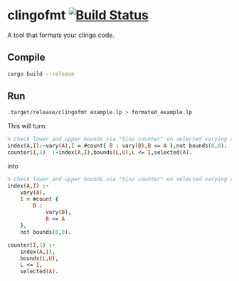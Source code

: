 # clingofmt [![Build Status](https://github.com/potassco/clingofmt/workflows/CI%20Test/badge.svg)](https://github.com/potassco/clingofmt)

A tool that formats your clingo code.

## Compile

```sh
cargo build --release
```

## Run

```sh
.target/release/clingofmt example.lp > formated_example.lp
```

This will turn:

```prolog
% Check lower and upper bounds via "Sinz counter" on selected varying atoms
index(A,I):-vary(A),I = #count{ B : vary(B),B <= A },not bounds(0,0).
counter(I,1)  :-index(A,I),bounds(L,U),L <= I,selected(A).
```

into

```prolog
% Check lower and upper bounds via "Sinz counter" on selected varying atoms
index(A,I) :-
    vary(A),
    I = #count {
        B : 
            vary(B),
            B <= A
    },
    not bounds(0,0).

counter(I,1) :-
    index(A,I),
    bounds(L,U),
    L <= I,
    selected(A).
```
